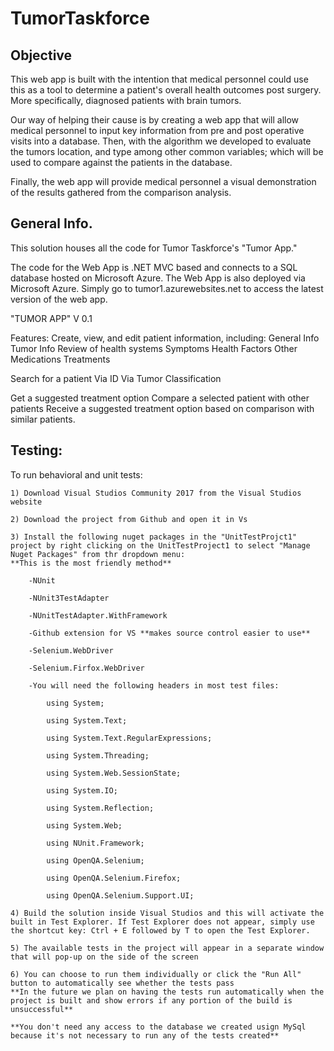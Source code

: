 # TumorTaskforce


## Objective
This web app is built with the intention that medical personnel could use this as a tool to determine a patient's overall health outcomes post surgery. More specifically, diagnosed patients with brain tumors. 

Our way of helping their cause is by creating a web app that will allow medical personnel to input key information from pre and post operative visits into a database. Then, with the algorithm we developed to evaluate the tumors location, and type among other common variables; which will be used to compare against the patients in the database. 

Finally, the web app will provide medical personnel a visual demonstration of the results gathered from the comparison analysis.


## General Info.

This solution houses all the code for Tumor Taskforce's "Tumor App."

The code for the Web App is .NET MVC based and connects to a SQL database hosted on Microsoft Azure. 
The Web App is also deployed via Microsoft Azure.
Simply go to tumor1.azurewebsites.net to access the latest version of the web app.


"TUMOR APP"
V 0.1

Features:
Create, view, and edit patient information, including:
	General Info
	Tumor Info
	Review of health systems
	Symptoms
	Health Factors
	Other Medications
	Treatments

Search for a patient
	Via ID
	Via Tumor Classification

Get a suggested treatment option
	Compare a selected patient with other patients
	Receive a suggested treatment option based on comparison with similar patients.


## Testing:

To run behavioral and unit tests:

	1) Download Visual Studios Community 2017 from the Visual Studios website 
	
	2) Download the project from Github and open it in Vs
	
	3) Install the following nuget packages in the "UnitTestProjct1" project by right clicking on the UnitTestProject1 to select "Manage Nuget Packages" from thr dropdown menu:
	**This is the most friendly method**
		
		-NUnit
		
		-NUnit3TestAdapter
		
		-NUnitTestAdapter.WithFramework
		
		-Github extension for VS **makes source control easier to use**
		
		-Selenium.WebDriver
		
		-Selenium.Firfox.WebDriver
		
		-You will need the following headers in most test files:
			
			using System;
			
			using System.Text;
			
			using System.Text.RegularExpressions;
			
			using System.Threading;
			
			using System.Web.SessionState;

			using System.IO;

			using System.Reflection;

			using System.Web;
			
			using NUnit.Framework;
			
			using OpenQA.Selenium;
			
			using OpenQA.Selenium.Firefox;
			
			using OpenQA.Selenium.Support.UI;
		
	4) Build the solution inside Visual Studios and this will activate the built in Test Explorer. If Test Explorer does not appear, simply use the shortcut key: Ctrl + E followed by T to open the Test Explorer.
	
	5) The available tests in the project will appear in a separate window that will pop-up on the side of the screen
	
	6) You can choose to run them individually or click the "Run All" button to automatically see whether the tests pass
	**In the future we plan on having the tests run automatically when the project is built and show errors if any portion of the build is unsuccessful**
	
	**You don't need any access to the database we created usign MySql because it's not necessary to run any of the tests created**
